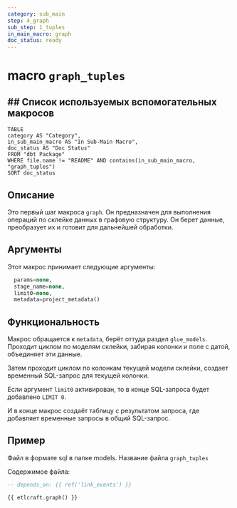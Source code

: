 ```yaml
---
category: sub_main
step: 4_graph
sub_step: 1_tuples
in_main_macro: graph
doc_status: ready
---
```

# macro `graph_tuples`

## ## Список используемых вспомогательных макросов

```dataview
TABLE 
category AS "Category", 
in_sub_main_macro AS "In Sub-Main Macro",
doc_status AS "Doc Status"
FROM "dbt Package"
WHERE file.name != "README" AND contains(in_sub_main_macro, "graph_tuples")
SORT doc_status
```
## Описание

Это первый шаг макроса `graph`. Он предназначен для выполнения операций по склейке данных в графовую структуру. Он берет данные, преобразует их и готовит для дальнейшей обработки.
## Аргументы

Этот макрос принимает следующие аргументы:
```sql
  params=none,
  stage_name=none,
  limit0=none,
  metadata=project_metadata()
```
## Функциональность

Макрос обращается к `metadata`, берёт оттуда раздел `glue_models`. Проходит циклом по моделям склейки, забирая колонки и поле с датой,  объединяет эти данные. 

Затем проходит циклом по колонкам текущей модели склейки, создает временный SQL-запрос для текущей колонки.

Если аргумент `limit0` активирован, то в конце SQL-запроса будет добавлено `LIMIT 0`.

И в конце макрос создаёт таблицу с результатом запроса, где добавляет временные запросы в общий SQL-запрос.

## Пример

Файл в формате sql в папке models. Название файла `graph_tuples`

Содержимое файла:
```sql
-- depends_on: {{ ref('link_events') }}

{{ etlcraft.graph() }}
```
